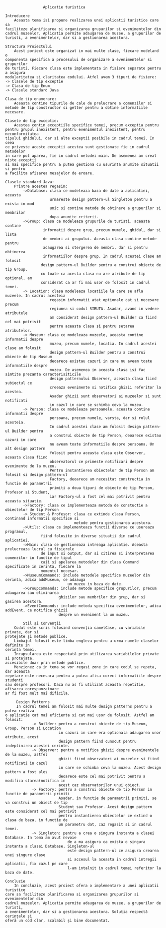 
                     Aplicatie turistica
    
    Introducere
        Aceasta tema isi propune realizarea unei aplicatii turistice care sa
    faciliteze planificarea si organizarea grupurilor si evenimentelor din 
    cadrul muzeelor. Aplicatia permite adaugarea de muzee, a grupurilor de
    turisti, a evenimentelor, dar si a gestionarea acestora.

    Structura Proiectului
        Acest poriect este organizat in mai multe clase, fiecare modeland o
    componenta specifica a procesului de organizare a evenimentelor si grupurilor
    de turisti. Fiecare clasa este implementata in fisiere separate pentru a asigura
    modularitatea si claritatea codului. Atfel avem 3 tipuri de fisiere:
    -> Clasele de tip exceptie
    -> Clasa de tip Enum
    -> Clasele standard Java

    Clasa de tip enumerare:
        Aceasta contine tipurile de cale de prelucrare a comenzilor si 
    metode de tip constructor si getter pentru a obtine informatiile necesare.

    Clasele de tip exceptie:
        Acestea contin exceptiile specifice temei, precum exceptia pentru
    pentru grupul inexistent, pentru evenimentul inexistent, pentru neconformitatea
    tipului ghidului, dar si alte exceptii posibile in cadrul temei. In ceea
    ce priveste aceste exceptii acestea sunt gestionate fie in cadrul metodelor
    in care pot aparea, fie in cadrul metodei main. De asemenea am creat niste exceptii
    si mai specifice pentru a putea gestiona cu usurinta anumite situatii si pentru
    a facilita afisarea mesajelor de eroare.

    Clasele standard Java:
        Printre acestea regasim: 
            ->Database: clasa ce modeleaza baza de date a aplicatiei, aceasta
                        urmareste design pattern-ul Singleton pentru a exista in mod 
                        unic si contine metode de obtinere a grupurilor si membrilor
                        dupa anumite criterii.
            ->Group: clasa ce modeleaza grupurile de turisti, aceasta contine 
                     informatii despre grup, precum numele, ghidul, dar si lista
                     de membri ai grupului. Aceasta clasa contine metode pentru
                     adaugarea si stergerea de membri, dar si pentru obtinerea
                     informatiilor despre grup. In cadrul acestei clase am folosit
                    design pattern-ul Builder pentru a construi obiecte de tip Group,
                    cu toate ca acesta clasa nu are atribute de tip optional, am
                    considerat ca ar fi mai usor de folosit in cadrul temei.
            -> Location: clasa modeleaza locatiile la care se afla muzeele. In cadrul acesteia 
                        regasim informatii atat optionale cat si necesare precum 
                        regiunea si codul SIRUTA. Asadar, avand in vedere atributele
                        am considerat design pattern-ul Builder ca fiind cel mai potrivit
                        pentru aceasta clasa si pentru setarea atributelor.
            -> Museum: clasa ce modeleaza muzeele, aceasta contine informatii despre
                        muzeu, precum numele, locatia. In cadrul acestei clase am folosit
                        design pattern-ul Builder pentru a construi obiecte de tip Museum
                        deoarece existau cazuri in care nu aveam toate informatiile despre
                        muzeu. De asemenea in aceasta clasa isi fac simtite prezanta caracterisiticile
                        design patternului Observer, aceasta clasa fiind subiectul ce 
                        creeaza evenimente si notifica ghizii referitor la acestea.
                        Asadar ghizii sunt observatori ai muzeelor si sunt notificati
                        in cazul in care se schimba ceva la muzeu.
            -> Person: clasa ce modeleaza persoanele, aceasta contine informatii despre
                        persoana, precum numele, varsta, dar si rolul acesteia.
                        In cadrul acestei clase am folosit design pattern-ul Builder pentru
                        a construi obiecte de tip Person, deoarece existau cazuri in care
                        nu aveam toate informatiile despre persoana. Un alt design pattern
                        folosit pentru aceasta clasa este Observer, aceasta clasa fiind
                        observatorul ce primeste notificari despre evenimente de la muzeu.
                        Pentru instantierea obiectelor de tip Person am folosit si design pattern-ul
                        Factory, deoarece am necesitat constructia in functie de parametrii
                        primiti a doua tipuri de obiecte de tip Person, Profesor si Student, 
                        iar Factory-ul a fost cel mai potrivit pentru aceasta situatie.
            ->Factory: clasa ce implementeaza metoda de constuctie a obiectelor de tip Person
            -> Student & Profesor: clasa ce extinde clasa Person, continand informatii specifice si
                                   metode pentru gestionarea acestora.
            ->Utils: clasa ce implementeaza functii diverse ce usureaza programul, 
                    fiind folosite in diverse situatii din cadrul aplicatiei.
            ->Main: clasa ce gestioneaza intreaga aplicatie. Aceasta prelucreaza lucrul cu fisierele
                    de input si output, dar si citirea si interpretarea comenzilor in functie de tipul
                    caii si apelarea metodelor din clasa Command specificate in cerinta, fiecare la
                    momentul necesar.
            ->MuseumCommands: include metodele specifice muzeelor din cerinta, adica addMuseum, ce adaauga 
                                un muzeu in baza de date.
            ->GroupCommands: include metode specifice grupurilor, precum adaugarea sau eliminarea 
                            ghizilor sau membrilor din grup, dar si gasirea acestora. 
            ->EventCommands: include metoda specifica evenimentelor, adica addEvent, ce notifica ghizii
                            despre un eveniment la un muzeu.

            Stil și Convenții
        Codul este scris folosind convenția camelCase, cu variabile private, dar si 
    protejate și metode publice.
        Limbajul folosit este limba engleza pentru a urma numele claselor definite in 
    cerinta temei.
        Încapsularea este respectată prin utilizarea variabilelor private si protejate,
    accesibile doar prin metode publice.
        Menzionez ca in tema se vor regasi zone in care codul se repeta, dar aceasta 
    repetare este necesara pentru a putea afisa corect informatiile despre studenti 
    sau despre profesori. Daca nu as fi utilizat aceasta repetitie, afisarea corespunzatoare
    ar fi fost mult mai dificila.

         Design Patterns
         In cadrul temei am folosit mai multe design patterns pentru a putea realiza
    o aplicatie cat mai eficienta si cat mai usor de folosit. Astfel am folosit:
                -> Builder: pentru a construi obiecte de tip Museum, Group, Person si Location
                            in cazuri in care era optionala adaugarea unor atribute, acest
                            design pattern fiind cunscut pentru indeplinirea acestei cerinte.
                -> Observer: pentru a notifica ghizii despre evenimentele de la muzeu, astfel
                            ghizii fiind observatori ai muzeelor si fiind notificati in cazul
                            in care se schimba ceva la muzeu. Acest design pattern a fost ales
                            deoarece este cel mai potrivit pentru a modifica starea(notifica in
                            acest caz observatorilor unui obiect.
                -> Factory: pentru a construi obiecte de tip Person in functie de parametrii primiti
                            Asadar, in functie de parametrii primiti, se va construi un obiect de tip
                            Student sau Profesor. Acest design pattern este considerat cel mai potrivit
                            pentru instantierea obiectelor ce extind o clasa de baza, in functie de 
                            un parametru dat, caz regasit si in cadrul temei.
                -> Singleton: pentru a crea o singura instanta a clasei Database. In tema am avut nevoie
                                de a ma asigura ca exista o singura instanta a clasei Database. Singleton-ul
                                este design pattern-ul ce asigura crearea unei singure clase 
                                si accesul la aceasta in cadrul intregii aplicatii, fix cazul pe care
                                l-am intalnit in cadrul temei referitor la baza de date.
    
    Concluzie
        In concluzie, acest proiect ofera o implementare a unei aplicatii turistice
    care sa faciliteze planificarea si organizarea grupurilor si evenimentelor din
    cadrul muzeelor. Aplicatia permite adaugarea de muzee, a grupurilor de turisti,
    a evenimentelor, dar si a gestionarea acestora. Soluția respectă cerințele și 
    oferă un cod clar, scalabil și bine documentat.
